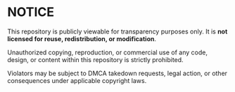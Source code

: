 # NOTICE

This repository is publicly viewable for transparency purposes only. It is **not licensed for reuse, redistribution, or modification**.

Unauthorized copying, reproduction, or commercial use of any code, design, or content within this repository is strictly prohibited.

Violators may be subject to DMCA takedown requests, legal action, or other consequences under applicable copyright laws.
